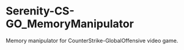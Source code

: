 # Serenity-CS-GO_MemoryManipulator
Memory manipulator for CounterStrike-GlobalOffensive video game.
